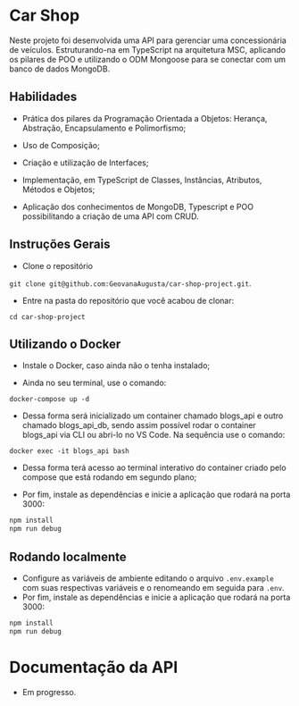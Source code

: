 # Car Shop

Neste projeto foi desenvolvida uma API para gerenciar uma concessionária de veículos. Estruturando-na em TypeScript na arquitetura MSC, aplicando os pilares de POO e utilizando o ODM Mongoose para se conectar com um banco de dados MongoDB.

## Habilidades

- Prática dos pilares da Programação Orientada a Objetos: Herança, Abstração, Encapsulamento e Polimorfismo;

- Uso de Composição;

- Criação e utilização de Interfaces;

- Implementação, em TypeScript de Classes, Instâncias, Atributos, Métodos e Objetos;

- Aplicação dos conhecimentos de MongoDB, Typescript e POO possibilitando a criação de uma API com CRUD.


## Instruções Gerais

- Clone o repositório

 `git clone git@github.com:GeovanaAugusta/car-shop-project.git`.
 
 - Entre na pasta do repositório que você acabou de clonar:
    
 `cd car-shop-project`

## Utilizando o Docker

- Instale o Docker, caso ainda não o tenha instalado;

- Ainda no seu terminal, use o comando:

`docker-compose up -d`

- Dessa forma será inicializado um container chamado blogs_api e outro chamado blogs_api_db, sendo assim possível rodar o container blogs_api via CLI ou abri-lo no VS Code. Na sequência use o comando:

`docker exec -it blogs_api bash`

- Dessa forma terá acesso ao terminal interativo do container criado pelo compose que está rodando em segundo plano;

- Por fim, instale as dependências e inicie a aplicação que rodará na porta 3000:

``` bash
npm install
npm run debug
```

## Rodando localmente

- Configure as variáveis de ambiente editando o arquivo `.env.example` com suas respectivas variáveis e o renomeando em seguida para `.env`.
- Por fim, instale as dependências e inicie a aplicação que rodará na porta 3000:


``` bash
npm install
npm run debug
```

# Documentação da API

- Em progresso.
